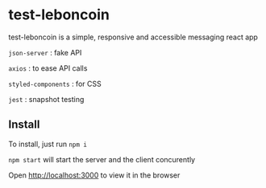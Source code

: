 # test-leboncoin

test-leboncoin is a simple, responsive and accessible messaging react app

`json-server` : fake API

`axios` : to ease API calls

`styled-components` : for CSS

`jest` : snapshot testing

## Install

To install, just run `npm i`

`npm start` will start the server and the client concurently

Open [http://localhost:3000](http://localhost:3000) to view it in the browser




